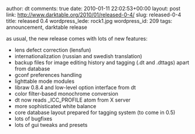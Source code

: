 author: dt
comments: true
date: 2010-01-11 22:02:53+00:00
layout: post
link: http://www.darktable.org/2010/01/released-0-4/
slug: released-0-4
title: released 0.4
wordpress_lede: rock1.jpg
wordpress_id: 209
tags: announcement, darktable release

as usual, the new release comes with lots of new features:

* lens defect correction (lensfun)
* internationalization (russian and swedish translation)
* backup files for image editing history and tagging (.dt and .dttags) apart from database
* gconf preferences handling
* lighttable mode modules
* libraw 0.8.4 and low-level option interface from dt
* color filter-based monochrome conversion
* dt now reads _ICC_PROFILE atom from X server
* more sophisticated white balance
* core database layout prepared for tagging system (to come in 0.5)
* lots of bugfixes
* lots of gui tweaks and presets
